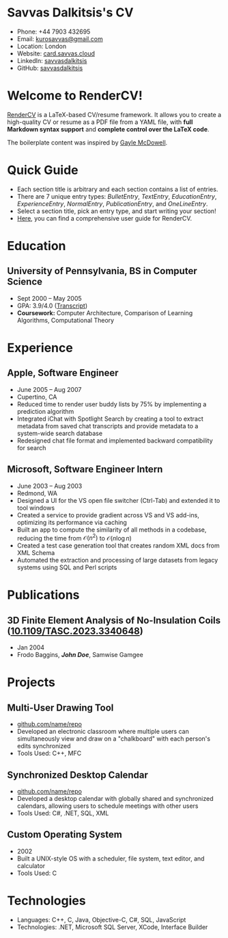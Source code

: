 # Savvas Dalkitsis's CV

- Phone: +44 7903 432695
- Email: [kurosavvas@gmail.com](mailto:kurosavvas@gmail.com)
- Location: London
- Website: [card.savvas.cloud](https://card.savvas.cloud/)
- LinkedIn: [savvasdalkitsis](https://linkedin.com/in/savvasdalkitsis)
- GitHub: [savvasdalkitsis](https://github.com/savvasdalkitsis)


# Welcome to RenderCV!

[RenderCV](https://github.com/sinaatalay/rendercv) is a LaTeX-based CV/resume framework. It allows you to create a high-quality CV or resume as a PDF file from a YAML file, with **full Markdown syntax support** and **complete control over the LaTeX code**.

The boilerplate content was inspired by [Gayle McDowell](https://github.com/dnl-blkv/mcdowell-cv).

# Quick Guide

- Each section title is arbitrary and each section contains a list of entries.
- There are 7 unique entry types: *BulletEntry*, *TextEntry*, *EducationEntry*, *ExperienceEntry*, *NormalEntry*, *PublicationEntry*, and *OneLineEntry*.
- Select a section title, pick an entry type, and start writing your section!
- [Here](https://docs.rendercv.com/user_guide/), you can find a comprehensive user guide for RenderCV.
# Education

## University of Pennsylvania, BS in Computer Science

- Sept 2000 – May 2005
- GPA: 3.9/4.0 ([Transcript](https://example.com))
- **Coursework:** Computer Architecture, Comparison of Learning Algorithms, Computational Theory

# Experience

## Apple, Software Engineer

- June 2005 – Aug 2007
- Cupertino, CA
- Reduced time to render user buddy lists by 75% by implementing a prediction algorithm
- Integrated iChat with Spotlight Search by creating a tool to extract metadata from saved chat transcripts and provide metadata to a system-wide search database
- Redesigned chat file format and implemented backward compatibility for search

## Microsoft, Software Engineer Intern

- June 2003 – Aug 2003
- Redmond, WA
- Designed a UI for the VS open file switcher (Ctrl-Tab) and extended it to tool windows
- Created a service to provide gradient across VS and VS add-ins, optimizing its performance via caching
- Built an app to compute the similarity of all methods in a codebase, reducing the time from $\mathcal{O}(n^2)$ to $\mathcal{O}(n \log n)$
- Created a test case generation tool that creates random XML docs from XML Schema
- Automated the extraction and processing of large datasets from legacy systems using SQL and Perl scripts

# Publications

## 3D Finite Element Analysis of No-Insulation Coils ([10.1109/TASC.2023.3340648](https://doi.org/10.1109/TASC.2023.3340648))
- Jan 2004
- Frodo Baggins, ***John Doe***, Samwise Gamgee

# Projects

## Multi-User Drawing Tool

- [github.com/name/repo](https://github.com/sinaatalay/rendercv)
- Developed an electronic classroom where multiple users can simultaneously view and draw on a "chalkboard" with each person's edits synchronized
- Tools Used: C++, MFC

## Synchronized Desktop Calendar

- [github.com/name/repo](https://github.com/sinaatalay/rendercv)
- Developed a desktop calendar with globally shared and synchronized calendars, allowing users to schedule meetings with other users
- Tools Used: C#, .NET, SQL, XML

## Custom Operating System

- 2002
- Built a UNIX-style OS with a scheduler, file system, text editor, and calculator
- Tools Used: C

# Technologies

- Languages: C++, C, Java, Objective-C, C#, SQL, JavaScript
- Technologies: .NET, Microsoft SQL Server, XCode, Interface Builder
